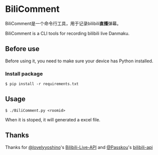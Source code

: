 # BiliComment

BiliComment是一个命令行工具，用于记录bilibili**直播**弹幕。

BiliComment is a CLI tools for recording bilibili live Danmaku.

## Before use

Before using it, you need to make sure your device has Python installed.

### Install package

```shell
$ pip install -r requirements.txt
```

## Usage

```shell
$ ./BiliComment.py <roomid>
```

When it is stoped, it will generated a excel file.

## Thanks

Thanks for [@lovelyyoshino](https://github.com/lovelyyoshino/)'s [Bilibili-Live-API](https://github.com/lovelyyoshino/Bilibili-Live-API) and [@Passkou](https://github.com/Passkou)'s [bilibili-api](https://github.com/Passkou/bilibili-api)

